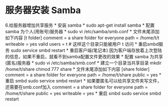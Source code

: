 # 服务器安装 Samba

6.给服务器增加共享服务
    * 安装 samba
        * sudo apt-get install samba
    * 配置 samba 为个人(用账号)服务器
        * sudo vi /etc/samba/smb.conf
    * 文件末尾添加如下内容
        [t folder]
        comment = a share folder for everyone
        path = /home/t/t
        writeable = yes
        valid users = t # 这样这个目录只能被用户 t 访问
    * 重启smbd服务
        sudo service smbd restart
    * 重启客户端(笔记本)
        因为客户端存放着上次登陆的信息，如果不重启，就看不到samba配置文件更改的效果
    * 配置 samba 为共享(匿名)服务器
        * sudo vi /etc/samba/smb.conf
        * 建立一个目录当共享目录
            mkdir /home/t/share
            chmod 777 share
        * 文件末尾添加如下内容
            [share folder]
            comment = a share folder for everyone
            path = /home/t/share
            public = yes
        * 重启 smbd
            sudo service smbd restart
        * 如果要匿名可以给共享文件夹写文件，还需要在smb.conf加入
            comment = a share folder for everyone
            path = /home/t/share
            public = yes
            writeable = yes
        * 重启 smbd
            sudo service smbd restart
